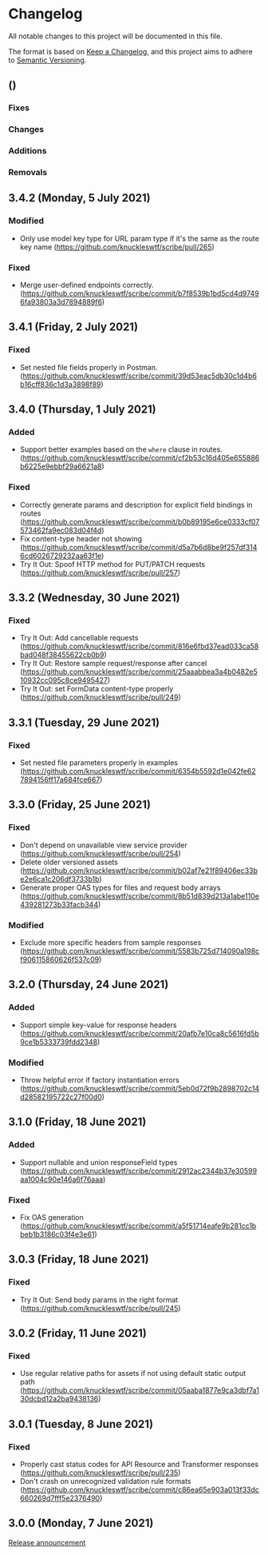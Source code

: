 # Changelog
All notable changes to this project will be documented in this file.

The format is based on [Keep a Changelog](https://keepachangelog.com/en/1.0.0/), and this project aims to adhere to [Semantic Versioning](https://semver.org/spec/v2.0.0.html).

## <Version> (<Release date>)
### Fixes

### Changes

### Additions

### Removals

## 3.4.2 (Monday, 5 July 2021)
### Modified
- Only use model key type for URL param type if it's the same as the route key name (https://github.com/knuckleswtf/scribe/pull/265)
### Fixed
- Merge user-defined endpoints correctly. (https://github.com/knuckleswtf/scribe/commit/b7f8539b1bd5cd4d97496fa93803a3d7894889f6)

## 3.4.1 (Friday, 2 July 2021)
### Fixed
- Set nested file fields properly in Postman. (https://github.com/knuckleswtf/scribe/commit/39d53eac5db30c1d4b6b16cff836c1d3a3898f89)

## 3.4.0 (Thursday, 1 July 2021)
### Added
- Support better examples based on the `where` clause in routes. (https://github.com/knuckleswtf/scribe/commit/cf2b53c16d405e655886b6225e9ebbf29a6621a8)

### Fixed
- Correctly generate params and description for explicit field bindings in routes (https://github.com/knuckleswtf/scribe/commit/b0b89195e6ce0333cf07573462fa9ec083d04f4d)
- Fix content-type header not showing (https://github.com/knuckleswtf/scribe/commit/d5a7b6d8be9f257df3146cd6026729232aa63f1e)
- Try It Out: Spoof HTTP method for PUT/PATCH requests (https://github.com/knuckleswtf/scribe/pull/257)

## 3.3.2 (Wednesday, 30 June 2021)
### Fixed
- Try It Out: Add cancellable requests (https://github.com/knuckleswtf/scribe/commit/816e6fbd37ead033ca58bad048f38455622cb0b9)
- Try It Out: Restore sample request/response after cancel (https://github.com/knuckleswtf/scribe/commit/25aaabbea3a4b0482e510932cc095c8ce9495427)
- Try It Out: set FormData content-type properly (https://github.com/knuckleswtf/scribe/pull/249)

## 3.3.1 (Tuesday, 29 June 2021)
### Fixed
- Set nested file parameters properly in examples (https://github.com/knuckleswtf/scribe/commit/6354b5592d1e042fe627894156ff17a684fce667)

## 3.3.0 (Friday, 25 June 2021)
### Fixed
- Don't depend on unavailable view service provider (https://github.com/knuckleswtf/scribe/pull/254)
- Delete older versioned assets (https://github.com/knuckleswtf/scribe/commit/b02af7e21f89406ec33be2e6ca1c206df3733b1b)
- Generate proper OAS types for files and request body arrays (https://github.com/knuckleswtf/scribe/commit/8b51d839d213a1abe110e439281273b33facb344)

### Modified
- Exclude more specific headers from sample responses (https://github.com/knuckleswtf/scribe/commit/5583b725d714090a198cf906115860626f537c09)

## 3.2.0 (Thursday, 24 June 2021)
### Added
- Support simple key-value for response headers (https://github.com/knuckleswtf/scribe/commit/20afb7e10ca8c5616fd5b9ce1b5333739fdd2348)

### Modified
- Throw helpful error if factory instantiation errors (https://github.com/knuckleswtf/scribe/commit/5eb0d72f9b2898702c14d28582195722c27f00d0)

## 3.1.0 (Friday, 18 June 2021)
### Added
- Support nullable and union responseField types (https://github.com/knuckleswtf/scribe/commit/2912ac2344b37e30599aa1004c90e146a6f76aaa)

### Fixed
- Fix OAS generation (https://github.com/knuckleswtf/scribe/commit/a5f51714eafe9b281cc1bbeb1b3186c03f4e3e61)

## 3.0.3 (Friday, 18 June 2021)
### Fixed
- Try It Out: Send body params in the right format (https://github.com/knuckleswtf/scribe/pull/245)

## 3.0.2 (Friday, 11 June 2021)
### Fixed
- Use regular relative paths for assets if not using default static output path (https://github.com/knuckleswtf/scribe/commit/05aaba1877e9ca3dbf7a130dcbd12a2ba9438136)

## 3.0.1 (Tuesday, 8 June 2021)
### Fixed
- Properly cast status codes for API Resource and Transformer responses (https://github.com/knuckleswtf/scribe/pull/235)
- Don't crash on unrecognized validation rule formats (https://github.com/knuckleswtf/scribe/commit/c86ea65e903a013f33dc660269d7fff5e2376490)

## 3.0.0 (Monday, 7 June 2021)
[Release announcement](https://scribe.knuckles.wtf/blog/2021/06/08/laravel-v3)